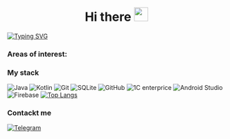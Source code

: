 
<h1 align="center">Hi there
<img src="https://github.com/blackcater/blackcater/raw/main/images/Hi.gif" height="32"/></h1>

[![Typing SVG](https://readme-typing-svg.herokuapp.com?color=333&lines=I'm+an+Android+developer)](https://git.io/typing-svg)
### Areas of interest:

### My stack
![Java](https://img.shields.io/badge/Java-333?style=for-the-badge)
![Kotlin](https://img.shields.io/badge/-Kotlin-333?style=for-the-badge&logo=Kotlin)
![Git](https://img.shields.io/badge/-Git-333?style=for-the-badge&logo=Git)
![SQLite](https://img.shields.io/badge/-SQLite-333?style=for-the-badge&logo=SQLite)
![GitHub](https://img.shields.io/badge/-GitHub-333?style=for-the-badge&logo=GitHub)
![1C enterprice](https://img.shields.io/badge/-1C_enterprise-333?style=for-the-badge)
![Android Studio](https://img.shields.io/badge/-Android_Studio-333?style=for-the-badge&logo=AndroidStudio)
![Firebase](https://img.shields.io/badge/-Firebase-333?style=for-the-badge&logo=Firebase)
[![Top Langs](https://github-readme-stats.vercel.app/api/top-langs/?username=MyheevApps)](https://github.com/anuraghazra/github-readme-stats)

### Contackt me
[![Telegram](https://img.shields.io/badge/-Telegram-333?style=for-the-badge&logo=Telegram)](https://t.me/Myheev)
